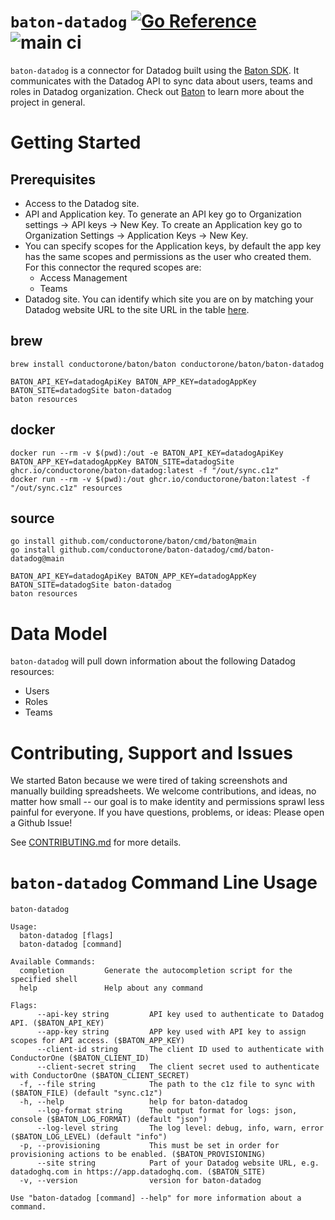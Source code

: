 # `baton-datadog` [![Go Reference](https://pkg.go.dev/badge/github.com/conductorone/baton-datadog.svg)](https://pkg.go.dev/github.com/conductorone/baton-datadog) ![main ci](https://github.com/conductorone/baton-datadog/actions/workflows/main.yaml/badge.svg)

`baton-datadog` is a connector for Datadog built using the [Baton SDK](https://github.com/conductorone/baton-sdk). It communicates with the Datadog API to sync data about users, teams and roles in Datadog organization.
Check out [Baton](https://github.com/conductorone/baton) to learn more about the project in general.

# Getting Started

## Prerequisites

- Access to the Datadog site.
- API and Application key. To generate an API key go to Organization settings -> API keys -> New Key. To create an Application key go to Organization Settings -> Application Keys -> New Key. 
- You can specify scopes for the Application keys, by default the app key has the same scopes and permissions as the user who created them. For this connector the requred scopes are: 
  - Access Management
  - Teams
- Datadog site. You can identify which site you are on by matching your Datadog website URL to the site URL in the table [here](https://docs.datadoghq.com/getting_started/site/#access-the-datadog-site).

## brew

```
brew install conductorone/baton/baton conductorone/baton/baton-datadog

BATON_API_KEY=datadogApiKey BATON_APP_KEY=datadogAppKey BATON_SITE=datadogSite baton-datadog
baton resources
```

## docker

```
docker run --rm -v $(pwd):/out -e BATON_API_KEY=datadogApiKey BATON_APP_KEY=datadogAppKey BATON_SITE=datadogSite ghcr.io/conductorone/baton-datadog:latest -f "/out/sync.c1z"
docker run --rm -v $(pwd):/out ghcr.io/conductorone/baton:latest -f "/out/sync.c1z" resources
```

## source

```
go install github.com/conductorone/baton/cmd/baton@main
go install github.com/conductorone/baton-datadog/cmd/baton-datadog@main

BATON_API_KEY=datadogApiKey BATON_APP_KEY=datadogAppKey BATON_SITE=datadogSite baton-datadog
baton resources
```

# Data Model

`baton-datadog` will pull down information about the following Datadog resources:

- Users
- Roles
- Teams

# Contributing, Support and Issues

We started Baton because we were tired of taking screenshots and manually building spreadsheets. We welcome contributions, and ideas, no matter how small -- our goal is to make identity and permissions sprawl less painful for everyone. If you have questions, problems, or ideas: Please open a Github Issue!

See [CONTRIBUTING.md](https://github.com/ConductorOne/baton/blob/main/CONTRIBUTING.md) for more details.

# `baton-datadog` Command Line Usage

```
baton-datadog

Usage:
  baton-datadog [flags]
  baton-datadog [command]

Available Commands:
  completion         Generate the autocompletion script for the specified shell
  help               Help about any command

Flags:
      --api-key string         API key used to authenticate to Datadog API. ($BATON_API_KEY)
      --app-key string         APP key used with API key to assign scopes for API access. ($BATON_APP_KEY)
      --client-id string       The client ID used to authenticate with ConductorOne ($BATON_CLIENT_ID)
      --client-secret string   The client secret used to authenticate with ConductorOne ($BATON_CLIENT_SECRET)
  -f, --file string            The path to the c1z file to sync with ($BATON_FILE) (default "sync.c1z")
  -h, --help                   help for baton-datadog
      --log-format string      The output format for logs: json, console ($BATON_LOG_FORMAT) (default "json")
      --log-level string       The log level: debug, info, warn, error ($BATON_LOG_LEVEL) (default "info")
  -p, --provisioning           This must be set in order for provisioning actions to be enabled. ($BATON_PROVISIONING)
      --site string            Part of your Datadog website URL, e.g. datadoghq.com in https://app.datadoghq.com. ($BATON_SITE)
  -v, --version                version for baton-datadog

Use "baton-datadog [command] --help" for more information about a command.
```
